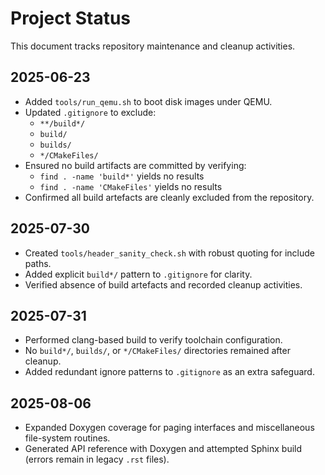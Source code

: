 # Project Status

This document tracks repository maintenance and cleanup activities.

## 2025-06-23

- Added `tools/run_qemu.sh` to boot disk images under QEMU.  
- Updated `.gitignore` to exclude:
  - `**/build*/`
  - `build/`
  - `builds/`
  - `*/CMakeFiles/`  
- Ensured no build artifacts are committed by verifying:
  - `find . -name 'build*'` yields no results  
  - `find . -name 'CMakeFiles'` yields no results  
- Confirmed all build artefacts are cleanly excluded from the repository.
## 2025-07-30
- Created `tools/header_sanity_check.sh` with robust quoting for include paths.
- Added explicit `build*/` pattern to `.gitignore` for clarity.
- Verified absence of build artefacts and recorded cleanup activities.

## 2025-07-31
- Performed clang-based build to verify toolchain configuration.
- No `build*/`, `builds/`, or `*/CMakeFiles/` directories remained after cleanup.
- Added redundant ignore patterns to `.gitignore` as an extra safeguard.

## 2025-08-06
- Expanded Doxygen coverage for paging interfaces and miscellaneous file-system routines.
- Generated API reference with Doxygen and attempted Sphinx build (errors remain in legacy `.rst` files).

